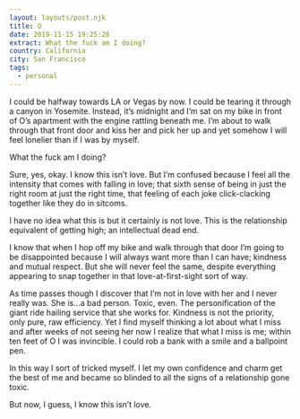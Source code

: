 ```yaml
---
layout: layouts/post.njk
title: O
date: 2019-11-15 19:25:28
extract: What the fuck am I doing?
country: California
city: San Francisco
tags:
  - personal
---
```


I could be halfway towards LA or Vegas by now. I could be tearing it through a canyon in Yosemite. Instead, it’s midnight and I’m sat on my bike in front of O’s apartment with the engine rattling beneath me. I’m about to walk through that front door and kiss her and pick her up and yet somehow I will feel lonelier than if I was by myself.

What the fuck am I doing?

Sure, yes, okay. I know this isn’t love. But I’m confused because I feel all the intensity that comes with falling in love; that sixth sense of being in just the right room at just the right time, that feeling of each joke click-clacking together like they do in sitcoms.

I have no idea what this is but it certainly is not love. This is the relationship equivalent of getting high; an intellectual dead end.

I know that when I hop off my bike and walk through that door I’m going to be disappointed because I will always want more than I can have; kindness and mutual respect. But she will never feel the same, despite everything appearing to snap together in that love-at-first-sight sort of way.

As time passes though I discover that I’m not in love with her and I never really was. She is...a bad person. Toxic, even. The personification of the giant ride hailing service that she works for. Kindness is not the priority, only pure, raw efficiency. Yet I find myself thinking a lot about what I miss and after weeks of not seeing her now I realize that what I miss is me; within ten feet of O I was invincible. I could rob a bank with a smile and a ballpoint pen.

In this way I sort of tricked myself. I let my own confidence and charm get the best of me and became so blinded to all the signs of a relationship gone toxic.

But now, I guess, I know this isn’t love.
